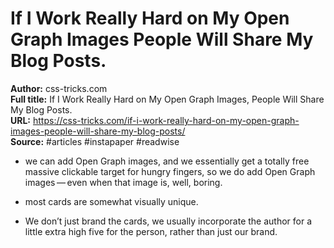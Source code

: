 # If I Work Really Hard on My Open Graph Images  People Will Share My Blog Posts.

**Author:** css-tricks.com  
**Full title:** If I Work Really Hard on My Open Graph Images, People Will Share My Blog Posts.  
**URL:** https://css-tricks.com/if-i-work-really-hard-on-my-open-graph-images-people-will-share-my-blog-posts/  
**Source:** #articles #instapaper #readwise

- we can add Open Graph images, and we essentially get a totally free massive clickable target for hungry fingers, so we do add Open Graph images — even when that image is, well, boring. 
   
- most cards are somewhat visually unique. 
   
- We don’t just brand the cards, we usually incorporate the author for a little extra high five for the person, rather than just our brand. 
   
